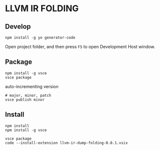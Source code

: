 
# LLVM IR FOLDING

## Develop

```
npm install -g yo generator-code
```

Open project folder, and then press `F5` to open Development Host window.

## Package

```
npm install -g vsce
vsce package
```

auto-incrementing version
```
# major, minor, patch
vsce publish minor
```

## Install

```
npm install
npm install -g vsce

vsce package
code --install-extension llvm-ir-dump-folding-0.0.1.vsix
```
